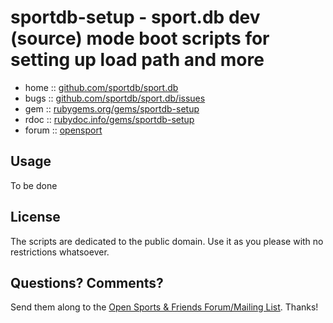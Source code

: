 # sportdb-setup - sport.db dev (source) mode boot scripts for setting up load path and more

* home  :: [github.com/sportdb/sport.db](https://github.com/sportdb/sport.db)
* bugs  :: [github.com/sportdb/sport.db/issues](https://github.com/sportdb/sport.db/issues)
* gem   :: [rubygems.org/gems/sportdb-setup](https://rubygems.org/gems/sportdb-setup)
* rdoc  :: [rubydoc.info/gems/sportdb-setup](http://rubydoc.info/gems/sportdb-setup)
* forum :: [opensport](http://groups.google.com/group/opensport)



## Usage

To be done

## License

The scripts are dedicated to the public domain.
Use it as you please with no restrictions whatsoever.


## Questions? Comments?

Send them along to the
[Open Sports & Friends Forum/Mailing List](http://groups.google.com/group/opensport).
Thanks!
